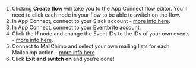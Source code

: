 1. Clicking **Create flow** will take you to the App Connect flow editor. You'll need to click each node in your flow to be able to switch on the flow. 
1. In App Connect, connect to your Slack account - [more info here](https://developer.ibm.com/integration/docs/app-connect/how-to-guides-for-apps/use-ibm-app-connect-slack/). 
1. In App Connect, connect to your Eventbrite account. 
1. Click the **If** node and change the Event IDs to the IDs of your own events - [more info here](https://developer.ibm.com/integration/docs/app-connect/how-to-guides-for-apps/use-ibm-app-connect-eventbrite/). 
1. Connect to MailChimp and select your own mailing lists for each Mailchimp action - [more info here](https://developer.ibm.com/integration/docs/app-connect/how-to-guides-for-apps/use-ibm-app-connect-mailchimp/).
1. Click **Exit and switch on** and you’re done!
